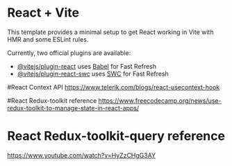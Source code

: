 # React + Vite

This template provides a minimal setup to get React working in Vite with HMR and some ESLint rules.

Currently, two official plugins are available:

- [@vitejs/plugin-react](https://github.com/vitejs/vite-plugin-react/blob/main/packages/plugin-react/README.md) uses [Babel](https://babeljs.io/) for Fast Refresh
- [@vitejs/plugin-react-swc](https://github.com/vitejs/vite-plugin-react-swc) uses [SWC](https://swc.rs/) for Fast Refresh

#React Context API
https://www.telerik.com/blogs/react-usecontext-hook

#React Redux-toolkit reference
https://www.freecodecamp.org/news/use-redux-toolkit-to-manage-state-in-react-apps/

# React Redux-toolkit-query reference 
https://www.youtube.com/watch?v=HyZzCHgG3AY

